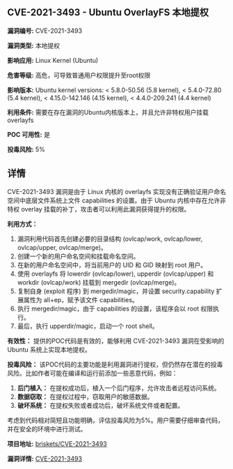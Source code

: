 ## CVE-2021-3493 - Ubuntu OverlayFS 本地提权

**漏洞编号:** CVE-2021-3493

**漏洞类型:** 本地提权

**影响应用:** Linux Kernel (Ubuntu)

**危害等级:** 高危，可导致普通用户权限提升至root权限

**影响版本:** Ubuntu kernel versions: < 5.8.0-50.56 (5.8 kernel), < 5.4.0-72.80 (5.4 kernel), < 4.15.0-142.146 (4.15 kernel), < 4.4.0-209.241 (4.4 kernel)

**利用条件:** 需要在存在漏洞的Ubuntu内核版本上，并且允许非特权用户挂载overlayfs

**POC 可用性:** 是

**投毒风险:** 5%

## 详情

CVE-2021-3493 漏洞是由于 Linux 内核的 overlayfs 实现没有正确验证用户命名空间中底层文件系统上文件 capabilities 的设置。由于 Ubuntu 内核中存在允许非特权 overlay 挂载的补丁，攻击者可以利用此漏洞获得提升的权限。

**利用方式：**
1.  漏洞利用代码首先创建必要的目录结构 (ovlcap/work, ovlcap/lower, ovlcap/upper, ovlcap/merge)。
2.  创建一个新的用户命名空间和挂载命名空间。
3.  在新的用户命名空间中，将当前用户的 UID 和 GID 映射到 root 用户。
4.  使用 overlayfs 将 lowerdir (ovlcap/lower), upperdir (ovlcap/upper) 和 workdir (ovlcap/work) 挂载到 mergedir (ovlcap/merge)。
5.  复制自身 (exploit 程序) 到 mergedir/magic，并设置 security.capability 扩展属性为 all+ep，赋予该文件 capabilities。
6.  执行 mergedir/magic，由于 capabilities 的设置，该程序会以 root 权限执行。
7.  最后，执行 upperdir/magic，启动一个 root shell。

**有效性：**
提供的POC代码是有效的，能够利用 CVE-2021-3493 漏洞在受影响的 Ubuntu 系统上实现本地提权。

**投毒风险：**
该POC代码的主要功能是利用漏洞进行提权，但仍然存在潜在的投毒风险。比如作者可能在编译和运行前添加一些恶意代码，例如：

1.  **后门植入：** 在提权成功后，植入一个后门程序，允许攻击者远程访问系统。
2.  **数据窃取：** 在提权过程中，窃取用户的敏感数据。
3.  **破坏系统：** 在提权失败或者成功后，破坏系统文件或者配置。

考虑到代码相对简短且功能明确，评估投毒风险为5%。用户需要仔细审查代码，并在安全的环境中进行测试。

**项目地址:** [briskets/CVE-2021-3493](https://github.com/briskets/CVE-2021-3493)

**漏洞详情:** [CVE-2021-3493](https://nvd.nist.gov/vuln/detail/CVE-2021-3493)